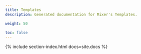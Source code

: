 ```yaml
---
title: Templates
description: Generated documentation for Mixer's Templates.

weight: 50

toc: false
---
```


{% include section-index.html docs=site.docs %}

